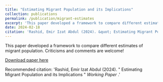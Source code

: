 ```yaml
---
title: "Estimating Migrant Population and its Implications"
collection: publications
permalink: /publication/migrant-estimates
excerpt: 'This paper developed a framework to compare different estimates of migrant population'
date: 2024-02-18
citation: 'Rashid, Emir Izat Abdul (2024). &quot; Estimating Migrant Population and its Implications &quot; <i> Working Paper </i>.'
---
```

This paper developed a framework to compare different estimates of migrant population. Criticisms and comments are welcome!

[Download paper here](https://emirizatrashid.github.io/files/Estimating_Migrants%20(4).pdf)

Recommended citation: 'Rashid, Emir Izat Abdul (2024). &quot; Estimating Migrant Population and its Implications &quot; <i> Working Paper </i>.'

